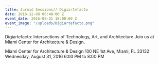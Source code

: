 ```yaml
---
title: Jurnid Sessions// Digiartefacto
date: 2016-12-08 06:48:00 Z
event_date: 2016-08-31 18:00:00 Z
event_image: "/uploads/Digiartefacto.png"
---
```


Digiartefacto: Intersections of Technology, Art, and Architecture
Join us at Miami Center for Architecture & Design.

Miami Center for Architecture & Design
100 NE 1st Ave, Miami, FL 33132
Wednesday, August 31, 2016 6:00 PM to 8:00 PM